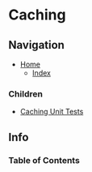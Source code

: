 # Caching

## Navigation

* [Home](/README.md)
  * [Index](/docs/Index.md)

### Children

* [Caching Unit Tests](/src/CachingUnitTests/README.md)

## Info

### Table of Contents
